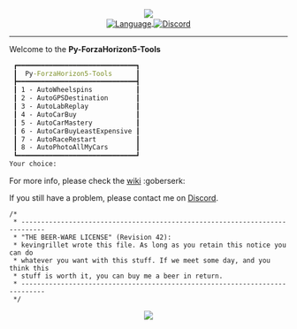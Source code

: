 <!-- Header -->
<div align="center">
   <a href="https://github.com/kyechan99/capsule-render">
      <img align="center" src="https://capsule-render.vercel.app/api?type=waving&color=gradient&height=250&section=header&text=Py%20ForzaHorizon5&fontAlign=45&fontAlignY=30&fontSize=80&desc=Tools&descAlign=80&descAlignY=55&descSize=70" />
   </a>
   <br>
   <a href="https://www.python.org/">
      <img align="center" alt="Language" src="https://img.shields.io/badge/Language-Python_3.x-3670A0?logo=python&logoColor=ffdd54&style=plastic" />
   </a>
   <a href="https://discord.gg/scdUu3SUQm">
      <img align="center" alt="Discord" src="https://img.shields.io/discord/914218630214983730?label=Discord&logo=Discord&style=plastic" />
   </a>
<!--
   <br>
   <a href="https://github.com/kevingrillet/Py-ForzaHorizon5-Tools/actions/workflows/wiki.yml">
      <img align="center" alt="Deploy Wiki" src="https://github.com/kevingrillet/Py-ForzaHorizon5-Tools/actions/workflows/wiki.yml/badge.svg" />
   </a>
   <a href="https://github.com/kevingrillet/Py-ForzaHorizon5-Tools/actions/workflows/links.yml">
      <img align="center" alt="Links" src="https://github.com/kevingrillet/Py-ForzaHorizon5-Tools/actions/workflows/links.yml/badge.svg" />
   </a>
   <a href="https://github.com/kevingrillet/Py-ForzaHorizon5-Tools/actions/workflows/codeql-analysis.yml">
      <img align="center" alt="CodeQL" src="https://github.com/kevingrillet/Py-ForzaHorizon5-Tools/actions/workflows/codeql-analysis.yml/badge.svg" />
   </a>
-->
   <hr>
</div>

Welcome to the **Py-ForzaHorizon5-Tools**

```cmd
 ┏━━━━━━━━━━━━━━━━━━━━━━━━━━━━━━┓
 ┃  Py-ForzaHorizon5-Tools      ┃
 ┣━━━━━━━━━━━━━━━━━━━━━━━━━━━━━━┫
 ┃ 1 - AutoWheelspins           ┃
 ┃ 2 - AutoGPSDestination       ┃
 ┃ 3 - AutoLabReplay            ┃
 ┃ 4 - AutoCarBuy               ┃
 ┃ 5 - AutoCarMastery           ┃
 ┃ 6 - AutoCarBuyLeastExpensive ┃
 ┃ 7 - AutoRaceRestart          ┃
 ┃ 8 - AutoPhotoAllMyCars       ┃
 ┗━━━━━━━━━━━━━━━━━━━━━━━━━━━━━━┛
Your choice:
```

For more info, please check the [wiki](https://github.com/kevingrillet/Py-ForzaHorizon5-Tools/wiki) :goberserk:

If you still have a problem, please contact me on [Discord](https://discord.gg/scdUu3SUQm).

```
/*
 * ----------------------------------------------------------------------------
 * "THE BEER-WARE LICENSE" (Revision 42):
 * kevingrillet wrote this file. As long as you retain this notice you can do
 * whatever you want with this stuff. If we meet some day, and you think this
 * stuff is worth it, you can buy me a beer in return.
 * ----------------------------------------------------------------------------
 */
```

<!-- Footer -->
<div align="center">
   <a href="https://github.com/kyechan99/capsule-render">
      <img align="center" src="https://capsule-render.vercel.app/api?section=footer&type=waving&color=gradient&height=100" />
   </a>
</div>
